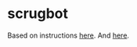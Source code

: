 # scrugbot

Based on instructions [here](https://www.freecodecamp.org/news/create-a-discord-bot-with-python/).
And [here](https://www.freecodecamp.org/news/discord-ai-chatbot/).